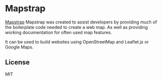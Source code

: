 Mapstrap
=========


[Mapstrap](http://Mapstrap.com/) Mapstrap was created to assist developers by providing much of the boilerplate code needed to create a web map. As well as providing working documentation for often used map features.

It can be used to build websites using OpenStreetMap and Leaflet.js or Google Maps.

License
----
MIT